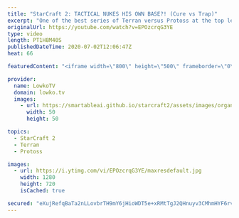 ```yaml
---
title: "StarCraft 2: TACTICAL NUKES HIS OWN BASE?! (Cure vs Trap)"
excerpt: "One of the best series of Terran versus Protoss at the top level of StarCraft 2 that I've seen this year. In this best-of-5 we don't see much variety in build orders, but that doesn't take away much of the games. Both players feel comfortable with their strategies and don't need to adjust. They try to"
originalUrl: https://youtube.com/watch?v=EPOzcrqG3YE
type: video
length: PT1H8M40S
publishedDateTime: 2020-07-02T12:06:47Z
heat: 66

featuredContent: "<iframe width=\"800\" height=\"500\" frameborder=\"0\" src=\"https://www.youtube.com/embed/EPOzcrqG3YE\" allow=\"accelerometer; autoplay; encrypted-media; gyroscope; picture-in-picture\" allowfullscreen></iframe>"

provider:
  name: LowkoTV
  domain: lowko.tv
  images:
    - url: https://smartableai.github.io/starcraft2/assets/images/organizations/lowko.tv-50x50.jpg
      width: 50
      height: 50

topics:
  - StarCraft 2
  - Terran
  - Protoss

images:
  - url: https://i.ytimg.com/vi/EPOzcrqG3YE/maxresdefault.jpg
    width: 1280
    height: 720
    isCached: true

secured: "eXujRefqBaTa2nLLovbrTH9mY6jHioWDT5e+xRMtTgJ2QHnuyv3CMhmHYF6rvHQfifSkXOhj5EDFsdqRNqxrP75VhaEx568WKitHR3gYcb7g+Pvtcfj68wNvymVTb59ukeh1pVirMPjVHtXxIb1g2KrMuj8Co9nWRrz15svxLyour/USWXcg0F1m8SvN8p33lOxV27/+wu9IZqLKARX0Ljcck4rn1dl/1qOIQ6/zmQMmQ5eqYNoY/8ufABucZeSq9Z0jdhhzzRibjM6Equ+lpt7McC1FtBfm6p/hkx6dHu9ENNSt2Jht39Gi6sGXhgfv2x30F6/iW9RB4ezd8pJMWmYgJrCPJ8YbSUkMdqcGQKRxNIF95Zi6vbhL6E1fyVNYxk+5FhDpBk+ENFfgxm2QjjAFKXmN6BBetZ5AlHy1+c2K8+MfN737Py0w3W+mUEPm;jVMraVxF0d374UBiSssDXw=="
---
```



